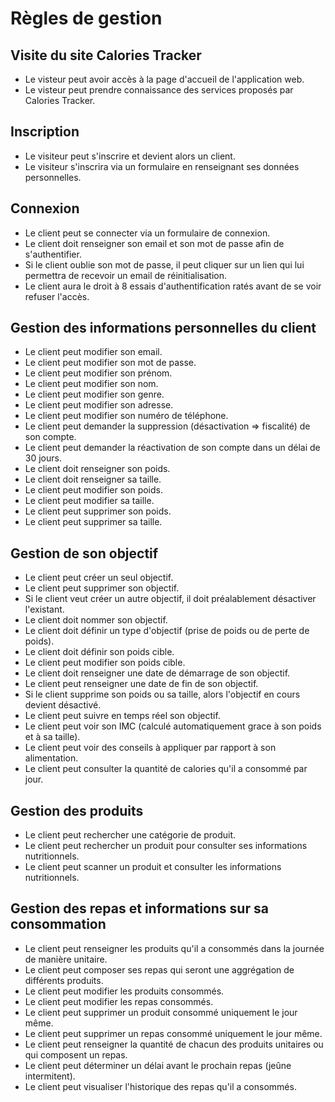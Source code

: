 # Règles de gestion

## Visite du site Calories Tracker

- Le visteur peut avoir accès à la page d'accueil de l'application web.
- Le visteur peut prendre connaissance des services proposés par Calories Tracker.

## Inscription 

- Le visiteur peut s'inscrire et devient alors un client.
- Le visiteur s'inscrira via un formulaire en renseignant ses données personnelles.

## Connexion 

- Le client peut se connecter via un formulaire de connexion.
- Le client doit renseigner son email et son mot de passe afin de s'authentifier.
- Si le client oublie son mot de passe, il peut cliquer sur un lien qui lui permettra de recevoir un email de réinitialisation.
- Le client aura le droit à 8 essais d'authentification ratés avant de se voir refuser l'accès.

## Gestion des informations personnelles du client

- Le client peut modifier son email.
- Le client peut modifier son mot de passe.
- Le client peut modifier son prénom.
- Le client peut modifier son nom.
- Le client peut modifier son genre.
- Le client peut modifier son adresse.
- Le client peut modifier son numéro de téléphone.
- Le client peut demander la suppression (désactivation => fiscalité) de son compte.
- Le client peut demander la réactivation de son compte dans un délai de 30 jours.
- Le client doit renseigner son poids.
- Le client doit renseigner sa taille.
- Le client peut modifier son poids.
- Le client peut modifier sa taille.
- Le client peut supprimer son poids.
- Le client peut supprimer sa taille.

## Gestion de son objectif

- Le client peut créer un seul objectif.
- Le client peut supprimer son objectif.
- Si le client veut créer un autre objectif, il doit préalablement désactiver l'existant.
- Le client doit nommer son objectif.
- Le client doit définir un type d'objectif (prise de poids ou de perte de poids).
- Le client doit définir son poids cible.
- Le client peut modifier son poids cible.
- Le client doit renseigner une date de démarrage de son objectif.
- Le client peut renseigner une date de fin de son objectif.
- Si le client supprime son poids ou sa taille, alors l'objectif en cours devient désactivé.
- Le client peut suivre en temps réel son objectif.
- Le client peut voir son IMC (calculé automatiquement grace à son poids et à sa taille).
- Le client peut voir des conseils à appliquer par rapport à son alimentation.
- Le client peut consulter la quantité de calories qu'il a consommé par jour.

## Gestion des produits

- Le client peut rechercher une catégorie de produit.
- Le client peut rechercher un produit pour consulter ses informations nutritionnels.
- Le client peut scanner un produit et consulter les informations nutritionnels.

## Gestion des repas et informations sur sa consommation

- Le client peut renseigner les produits qu'il a consommés dans la journée de manière unitaire.
- Le client peut composer ses repas qui seront une aggrégation de différents produits.
- Le client peut modifier les produits consommés.
- Le client peut modifier les repas consommés.
- Le client peut supprimer un produit consommé uniquement le jour même.
- Le client peut supprimer un repas consommé uniquement le jour même.
- Le client peut renseigner la quantité de chacun des produits unitaires ou qui composent un repas.
- Le client peut déterminer un délai avant le prochain repas (jeûne intermitent).
- Le client peut visualiser l'historique des repas qu'il a consommés.